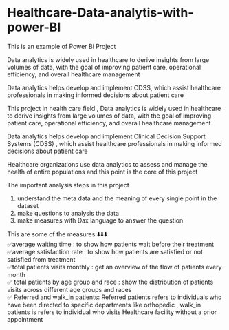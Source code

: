 # Healthcare-Data-analytis-with-power-BI


   
This is an example of Power Bi Project

Data analytics is widely used in healthcare to derive insights from large volumes of data, with the goal of improving patient care, operational efficiency, and overall healthcare management

Data analytics helps develop and implement CDSS, which assist healthcare professionals in making informed decisions about patient care

This project in health care field , Data analytics is widely used in healthcare to derive insights from large volumes of data, with the goal of improving patient care, operational efficiency, and overall healthcare management

Data analytics helps develop and implement Clinical Decision Support Systems (CDSS) , which assist healthcare professionals in making informed decisions about patient care

Healthcare organizations use data analytics to assess and manage the health of entire populations and this point is the core of this project

The important analysis steps in this project
1) understand the meta data and the meaning of every single point in the dataset
2) make questions to analysis the data
3) make measures with Dax language to answer the question </br>

This are some of the measures ⬇️⬇️⬇️ </br>
✅️average waiting time : to show how patients wait before their treatment</br>
✅️average satisfaction rate : to show how patients are satisfied or not satisfied from treatment</br>
✅️total patients visits monthly : get an overview of the flow of patients every month</br>
✅️ total patients by age group and race : show the distribution of patients visits across different age groups and races</br>
✅️ Referred and walk_in patients: Referred patients refers to individuals who have been directed to specific departments like orthopedic , walk_in patients is refers to individual who visits Healthcare facility without a prior appointment </br>
